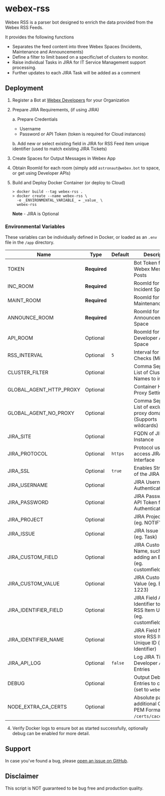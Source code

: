 # webex-rss

Webex RSS is a parser bot designed to enrich the data provided from the Webex RSS Feeds.

It provides the following functions
- Separates the feed content into three Webex Spaces (Incidents, Maintenance and Announcements)
- Define a filter to limit based on a specific/set of clusters to monitor.
- Raise individual Tasks in JIRA for IT Service Management support processing. 
- Further updates to each JIRA Task will be added as a comment

## Deployment

1. Register a Bot at [Webex Developers](https://developer.webex.com/my-apps) for your Organization
2. Prepare JIRA Requirements, (if using JIRA)

    a. Prepare Credentials
      - Username
      - Password or API Token (token is required for Cloud instances)

    b. Add new or select existing field in JIRA for RSS Feed item unique identifier (used to match existing JIRA Tickets)

3. Create Spaces for Output Messages in Webex App
4. Obtain RoomId for each room (simply add `astronaut@webex.bot` to space, or get using Developer APIs)
3. Build and Deploy Docker Container (or deploy to Cloud)

    ```
    > docker build --tag webex-rss .
    > docker create --name webex-rss \
      -e _ENVIRONMENTAL_VARIABLE_ = _value_ \
      webex-rss
    ```
    **Note** - JIRA is Optional

### Environmental Variables

These variables can be individually defined in Docker, or loaded as an `.env` file in the `/app` directory.

| Name | Type | Default | Description
| ---- | ---- | ------- | -----------
| TOKEN | **Required** | ` ` | Bot Token for Webex Messaging Posts
| INC_ROOM | **Required** | ` ` | RoomId for Webex Incident Space
| MAINT_ROOM | **Required** | ` ` | RoomId for Webex Maintenance Space
| ANNOUNCE_ROOM | **Required** | ` ` | RoomId for Webex Announcement Space
| API_ROOM | Optional | ` ` | RoomId for Webex Developer API Space
| RSS_INTERVAL | Optional | `5` | Interval for RSS Checks (Minutes)
| CLUSTER_FILTER | Optional | ` ` | Comma Separated List of Cluster Names to include.
| GLOBAL_AGENT_HTTP_PROXY | Optional | ` ` | Container HTTP Proxy Setting
| GLOBAL_AGENT_NO_PROXY | Optional | ` ` | Comma Separated List of excluded proxy domains (Supports wildcards)
| JIRA_SITE | Optional | ` ` | FQDN of JIRA Instance
| JIRA_PROTOCOL | Optional | `https` | Protocol used to access JIRA Interface
| JIRA_SSL | Optional | `true` | Enables Strict SSL of the JIRA Server  
| JIRA_USERNAME | Optional | ` ` | JIRA Username for Authentication
| JIRA_PASSWORD | Optional | ` ` | JIRA Password or API Token for Authentication
| JIRA_PROJECT | Optional | ` ` | JIRA Project Code (eg. NOTIFY)
| JIRA_ISSUE | Optional | ` ` | JIRA Issue Type (eg. Task)
| JIRA_CUSTOM_FIELD | Optional | ` ` | JIRA Custom Field Name, such as adding an EPIC Link (eg. customfield_12100)
| JIRA_CUSTOM_VALUE | Optional | ` ` | JIRA Custom Field Value (eg. EPIC-1223)
| JIRA_IDENTIFIER_FIELD | Optional | ` ` | JIRA Field API Identifier to store RSS Item Unique ID (eg. customfield_12101)
| JIRA_IDENTIFIER_NAME | Optional | ` ` | JIRA Field Name to store RSS Item Unique ID (eg. Identifier)
| JIRA_API_LOG | Optional | `false` | Log JIRA Tickets for Developer API Entries
| DEBUG | Optional | ` ` | Output Debug Log Entries to console (set to `webex-rss*`)
| NODE_EXTRA_CA_CERTS | Optional | ` ` | Absolute path to an additional CA file in PEM Format (eg. `/certs/cacert.pem`)

4. Verify Docker logs to ensure bot as started successfully, optionally debug can be enabled for more detail.

## Support

In case you've found a bug, please [open an issue on GitHub](../../issues).

## Disclaimer

This script is NOT guaranteed to be bug free and production quality.
